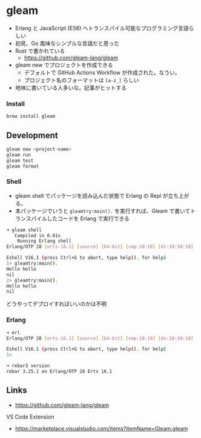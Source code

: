 # gleam

- Erlang と JavaScript (ES6) へトランスパイル可能なプログラミング言語らしい
- 初見、Go 風味なシンプルな言語だと思った
- Rust で書かれている
  - https://github.com/gleam-lang/gleam
- gleam new でプロジェクトを作成できる
  - デフォルトで GitHub Actions Workflow が作成された。なうい。
  - プロジェクト名のフォーマットは `[a-z_]` らしい
- 地味に書いている人多いな。記事がヒットする

### Install
```bash
brew install gleam
```

## Development

```sh
gleam new <project-name>
gleam run 
gleam test
gleam format
```

### Shell

- gleam shell でパッケージを読み込んだ状態で Erlang の Repl が立ち上がる。
- 本パッケージでいうと `gleamtry:main().` を実行すれば、Gleam で書いてトランスパイルしたコードを Erlang で実行できる

```sh
➜ gleam shell
   Compiled in 0.01s
    Running Erlang shell
Erlang/OTP 28 [erts-16.1] [source] [64-bit] [smp:10:10] [ds:10:10:10] [async-threads:1] [jit] [dtrace]

Eshell V16.1 (press Ctrl+G to abort, type help(). for help)
1> gleamtry:main().
Hello hello
nil
2> gleamtry:main().
Hello hello
nil
```

どうやってデプロイすればいいのかは不明

### Erlang

```bash
➜ erl
Erlang/OTP 28 [erts-16.1] [source] [64-bit] [smp:10:10] [ds:10:10:10] [async-threads:1] [jit] [dtrace]

Eshell V16.1 (press Ctrl+G to abort, type help(). for help)
1>
```

```bash
➜ rebar3 version
rebar 3.25.1 on Erlang/OTP 28 Erts 16.1
```

## Links
- https://github.com/gleam-lang/gleam

VS Code Extension
- https://marketplace.visualstudio.com/items?itemName=Gleam.gleam
